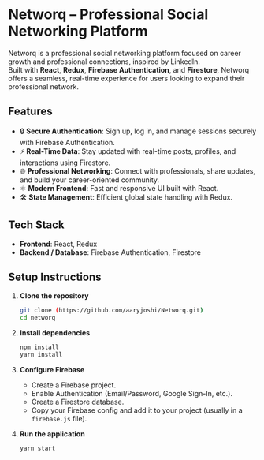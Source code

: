 # Networq – Professional Social Networking Platform

Networq is a professional social networking platform focused on career growth and professional connections, inspired by LinkedIn.  
Built with **React**, **Redux**, **Firebase Authentication**, and **Firestore**, Networq offers a seamless, real-time experience for users looking to expand their professional network.

## Features
- 🔒 **Secure Authentication**: Sign up, log in, and manage sessions securely with Firebase Authentication.
- ⚡ **Real-Time Data**: Stay updated with real-time posts, profiles, and interactions using Firestore.
- 🌐 **Professional Networking**: Connect with professionals, share updates, and build your career-oriented community.
- ⚛️ **Modern Frontend**: Fast and responsive UI built with React.
- 🛠 **State Management**: Efficient global state handling with Redux.

## Tech Stack
- **Frontend**: React, Redux
- **Backend / Database**: Firebase Authentication, Firestore

## Setup Instructions

1. **Clone the repository**
    ```bash
    git clone (https://github.com/aaryjoshi/Networq.git)
    cd networq
    ```

2. **Install dependencies**
    ```bash
    npm install
    yarn install
    ```

3. **Configure Firebase**
    - Create a Firebase project.
    - Enable Authentication (Email/Password, Google Sign-In, etc.).
    - Create a Firestore database.
    - Copy your Firebase config and add it to your project (usually in a `firebase.js` file).

4. **Run the application**
    ```bash
    yarn start
    ```

